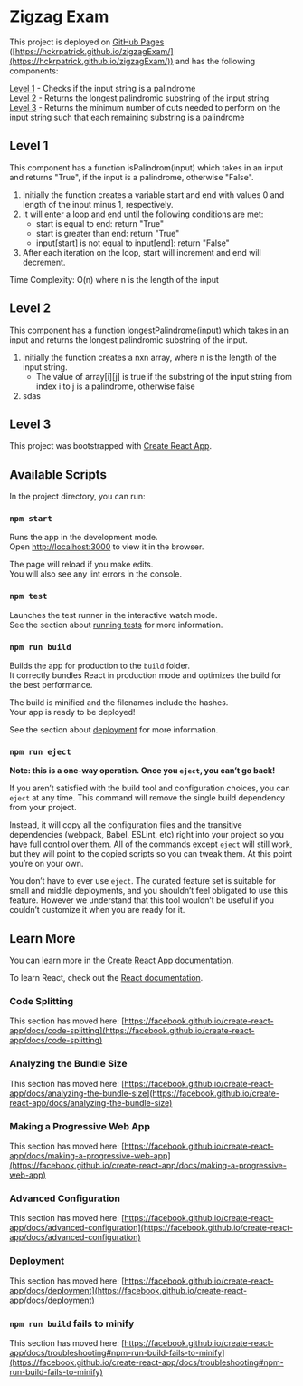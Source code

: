# Zigzag Exam

This project is deployed on [GitHub Pages](https://hckrpatrick.github.io/zigzagExam/) ([https://hckrpatrick.github.io/zigzagExam/](https://hckrpatrick.github.io/zigzagExam/)) and has the following components:

[Level 1](#level-1) - Checks if the input string is a palindrome\
[Level 2](#level-2) - Returns the longest palindromic substring of the input string\
[Level 3](#level-3) - Returns the minimum number of cuts needed to perform on the input string such
that each remaining substring is a palindrome

## Level 1
This component has a function isPalindrom(input) which takes in an input and returns "True", if the input is a palindrome, otherwise "False".

1. Initially the function creates a variable start and end with values 0 and length of the input minus 1, respectively.
2. It will enter a loop and end until the following conditions are met:
      - start is equal to end: return "True"
      - start is greater than end: return "True"
      - input[start] is not equal to input[end]: return "False"
3. After each iteration on the loop, start will increment and end will decrement.

Time Complexity: O(n) where n is the length of the input

## Level 2
This component has a function longestPalindrome(input) which takes in an input and returns the longest palindromic substring of the input.

1. Initially the function creates a nxn array, where n is the length of the input string.
      - The value of array[i][j] is true if the substring of the input string from index i to j is a palindrome, otherwise false
2. sdas

## Level 3

This project was bootstrapped with [Create React App](https://github.com/facebook/create-react-app).

## Available Scripts

In the project directory, you can run:

### `npm start`

Runs the app in the development mode.\
Open [http://localhost:3000](http://localhost:3000) to view it in the browser.

The page will reload if you make edits.\
You will also see any lint errors in the console.

### `npm test`

Launches the test runner in the interactive watch mode.\
See the section about [running tests](https://facebook.github.io/create-react-app/docs/running-tests) for more information.

### `npm run build`

Builds the app for production to the `build` folder.\
It correctly bundles React in production mode and optimizes the build for the best performance.

The build is minified and the filenames include the hashes.\
Your app is ready to be deployed!

See the section about [deployment](https://facebook.github.io/create-react-app/docs/deployment) for more information.

### `npm run eject`

**Note: this is a one-way operation. Once you `eject`, you can’t go back!**

If you aren’t satisfied with the build tool and configuration choices, you can `eject` at any time. This command will remove the single build dependency from your project.

Instead, it will copy all the configuration files and the transitive dependencies (webpack, Babel, ESLint, etc) right into your project so you have full control over them. All of the commands except `eject` will still work, but they will point to the copied scripts so you can tweak them. At this point you’re on your own.

You don’t have to ever use `eject`. The curated feature set is suitable for small and middle deployments, and you shouldn’t feel obligated to use this feature. However we understand that this tool wouldn’t be useful if you couldn’t customize it when you are ready for it.

## Learn More

You can learn more in the [Create React App documentation](https://facebook.github.io/create-react-app/docs/getting-started).

To learn React, check out the [React documentation](https://reactjs.org/).

### Code Splitting

This section has moved here: [https://facebook.github.io/create-react-app/docs/code-splitting](https://facebook.github.io/create-react-app/docs/code-splitting)

### Analyzing the Bundle Size

This section has moved here: [https://facebook.github.io/create-react-app/docs/analyzing-the-bundle-size](https://facebook.github.io/create-react-app/docs/analyzing-the-bundle-size)

### Making a Progressive Web App

This section has moved here: [https://facebook.github.io/create-react-app/docs/making-a-progressive-web-app](https://facebook.github.io/create-react-app/docs/making-a-progressive-web-app)

### Advanced Configuration

This section has moved here: [https://facebook.github.io/create-react-app/docs/advanced-configuration](https://facebook.github.io/create-react-app/docs/advanced-configuration)

### Deployment

This section has moved here: [https://facebook.github.io/create-react-app/docs/deployment](https://facebook.github.io/create-react-app/docs/deployment)

### `npm run build` fails to minify

This section has moved here: [https://facebook.github.io/create-react-app/docs/troubleshooting#npm-run-build-fails-to-minify](https://facebook.github.io/create-react-app/docs/troubleshooting#npm-run-build-fails-to-minify)
